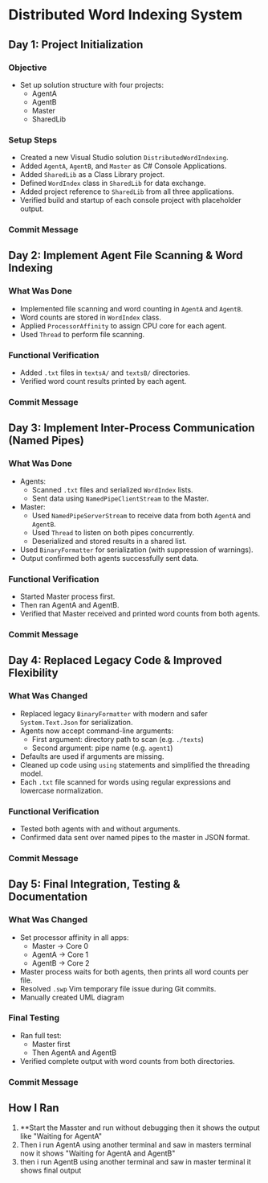 # Distributed Word Indexing System

## Day 1: Project Initialization

### Objective
- Set up solution structure with four projects:
  - AgentA
  - AgentB
  - Master
  - SharedLib

### Setup Steps
- Created a new Visual Studio solution `DistributedWordIndexing`.
- Added `AgentA`, `AgentB`, and `Master` as C# Console Applications.
- Added `SharedLib` as a Class Library project.
- Defined `WordIndex` class in `SharedLib` for data exchange.
- Added project reference to `SharedLib` from all three applications.
- Verified build and startup of each console project with placeholder output.

### Commit Message


## Day 2: Implement Agent File Scanning & Word Indexing

### What Was Done
- Implemented file scanning and word counting in `AgentA` and `AgentB`.
- Word counts are stored in `WordIndex` class.
- Applied `ProcessorAffinity` to assign CPU core for each agent.
- Used `Thread` to perform file scanning.

### Functional Verification
- Added `.txt` files in `textsA/` and `textsB/` directories.
- Verified word count results printed by each agent.

### Commit Message


## Day 3: Implement Inter-Process Communication (Named Pipes)

### What Was Done
- Agents:
  - Scanned `.txt` files and serialized `WordIndex` lists.
  - Sent data using `NamedPipeClientStream` to the Master.
- Master:
  - Used `NamedPipeServerStream` to receive data from both `AgentA` and `AgentB`.
  - Used `Thread` to listen on both pipes concurrently.
  - Deserialized and stored results in a shared list.
- Used `BinaryFormatter` for serialization (with suppression of warnings).
- Output confirmed both agents successfully sent data.

### Functional Verification
- Started Master process first.
- Then ran AgentA and AgentB.
- Verified that Master received and printed word counts from both agents.

### Commit Message


## Day 4: Replaced Legacy Code & Improved Flexibility

### What Was Changed
- Replaced legacy `BinaryFormatter` with modern and safer `System.Text.Json` for serialization.
- Agents now accept command-line arguments:
  - First argument: directory path to scan (e.g. `./texts`)
  - Second argument: pipe name (e.g. `agent1`)
- Defaults are used if arguments are missing.
- Cleaned up code using `using` statements and simplified the threading model.
- Each `.txt` file scanned for words using regular expressions and lowercase normalization.

### Functional Verification
- Tested both agents with and without arguments.
- Confirmed data sent over named pipes to the master in JSON format.

### Commit Message




## Day 5: Final Integration, Testing & Documentation

### What Was Changed
- Set processor affinity in all apps:
  - Master → Core 0
  - AgentA → Core 1
  - AgentB → Core 2
- Master process waits for both agents, then prints all word counts per file.
- Resolved `.swp` Vim temporary file issue during Git commits.
- Manually created UML diagram 


### Final Testing
- Ran full test:
  - Master first
  - Then AgentA and AgentB
- Verified complete output with word counts from both directories.

### Commit Message


## How I Ran

1. **Start the Masster and run without debugging then it shows the output like "Waiting for AgentA"
2. Then i run AgentA  using another terminal and saw in masters terminal now it shows "Waiting for AgentA and AgentB"
3. then i run AgentB using another terminal and saw in master terminal it shows final output 

